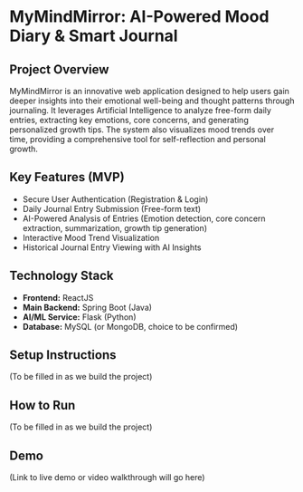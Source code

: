 # MyMindMirror: AI-Powered Mood Diary & Smart Journal

## Project Overview
MyMindMirror is an innovative web application designed to help users gain deeper insights into their emotional well-being and thought patterns through journaling. It leverages Artificial Intelligence to analyze free-form daily entries, extracting key emotions, core concerns, and generating personalized growth tips. The system also visualizes mood trends over time, providing a comprehensive tool for self-reflection and personal growth.

## Key Features (MVP)
* Secure User Authentication (Registration & Login)
* Daily Journal Entry Submission (Free-form text)
* AI-Powered Analysis of Entries (Emotion detection, core concern extraction, summarization, growth tip generation)
* Interactive Mood Trend Visualization
* Historical Journal Entry Viewing with AI Insights

## Technology Stack
* **Frontend:** ReactJS
* **Main Backend:** Spring Boot (Java)
* **AI/ML Service:** Flask (Python)
* **Database:** MySQL (or MongoDB, choice to be confirmed)

## Setup Instructions
(To be filled in as we build the project)

## How to Run
(To be filled in as we build the project)

## Demo
(Link to live demo or video walkthrough will go here)
